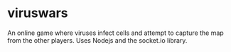 # viruswars
 An online game where viruses infect cells and attempt to capture the map from the other players. Uses Nodejs and the socket.io library.
